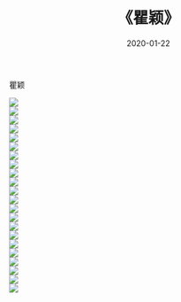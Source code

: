 ﻿---
layout: post
title:  《瞿颖》
date:   2020-01-22
img: http://img.660000.xyz/Sharelink/壁纸/明星魅力/华人明星/瞿颖/000.jpg
categories: [美女, 清纯, 唯美]
---

瞿颖

 ![](http://img.660000.xyz/Sharelink/壁纸/明星魅力/华人明星/瞿颖/001.jpg) <br>![](http://img.660000.xyz/Sharelink/壁纸/明星魅力/华人明星/瞿颖/002.jpg) <br>![](http://img.660000.xyz/Sharelink/壁纸/明星魅力/华人明星/瞿颖/003.jpg) <br>![](http://img.660000.xyz/Sharelink/壁纸/明星魅力/华人明星/瞿颖/004.jpg) <br>![](http://img.660000.xyz/Sharelink/壁纸/明星魅力/华人明星/瞿颖/005.jpg) <br>![](http://img.660000.xyz/Sharelink/壁纸/明星魅力/华人明星/瞿颖/006.jpg) <br>![](http://img.660000.xyz/Sharelink/壁纸/明星魅力/华人明星/瞿颖/007.jpg) <br>![](http://img.660000.xyz/Sharelink/壁纸/明星魅力/华人明星/瞿颖/008.jpg) <br>![](http://img.660000.xyz/Sharelink/壁纸/明星魅力/华人明星/瞿颖/009.jpg) <br>![](http://img.660000.xyz/Sharelink/壁纸/明星魅力/华人明星/瞿颖/010.jpg) <br>![](http://img.660000.xyz/Sharelink/壁纸/明星魅力/华人明星/瞿颖/011.jpg) <br>![](http://img.660000.xyz/Sharelink/壁纸/明星魅力/华人明星/瞿颖/012.jpg) <br>![](http://img.660000.xyz/Sharelink/壁纸/明星魅力/华人明星/瞿颖/013.jpg) <br>![](http://img.660000.xyz/Sharelink/壁纸/明星魅力/华人明星/瞿颖/014.jpg) <br>![](http://img.660000.xyz/Sharelink/壁纸/明星魅力/华人明星/瞿颖/015.jpg) <br>![](http://img.660000.xyz/Sharelink/壁纸/明星魅力/华人明星/瞿颖/016.jpg) <br>![](http://img.660000.xyz/Sharelink/壁纸/明星魅力/华人明星/瞿颖/017.jpg) <br>![](http://img.660000.xyz/Sharelink/壁纸/明星魅力/华人明星/瞿颖/018.jpg) <br>![](http://img.660000.xyz/Sharelink/壁纸/明星魅力/华人明星/瞿颖/019.jpg) <br>![](http://img.660000.xyz/Sharelink/壁纸/明星魅力/华人明星/瞿颖/020.jpg) <br>![](http://img.660000.xyz/Sharelink/壁纸/明星魅力/华人明星/瞿颖/021.jpg) <br>![](http://img.660000.xyz/Sharelink/壁纸/明星魅力/华人明星/瞿颖/022.jpg) <br>
